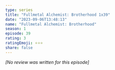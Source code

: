 ```yaml
---
type: series
title: "Fullmetal Alchemist: Brotherhood 1x39"
date: "2023-09-06T13:48:13"
name: "Fullmetal Alchemist: Brotherhood"
season: 1
episode: 39
rating: 3
ratingEmoji: ⭐️⭐️⭐️
share: false
---
```


_[No review was written for this episode]_
